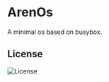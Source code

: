 # ArenOs
A minimal os based on busybox.

## License
![License](https://img.shields.io/github/license/LinArcX/ArenOs.svg?style=flat-square)
